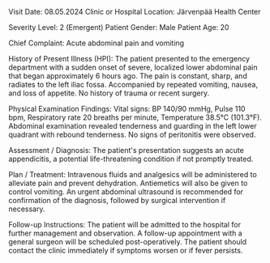  Visit Date: 08.05.2024
Clinic or Hospital Location: Järvenpää Health Center

Severity Level: 2 (Emergent)
Patient Gender: Male
Patient Age: 20

Chief Complaint:
Acute abdominal pain and vomiting

History of Present Illness (HPI):
The patient presented to the emergency department with a sudden onset of severe, localized lower abdominal pain that began approximately 6 hours ago. The pain is constant, sharp, and radiates to the left iliac fossa. Accompanied by repeated vomiting, nausea, and loss of appetite. No history of trauma or recent surgery.

Physical Examination Findings:
Vital signs: BP 140/90 mmHg, Pulse 110 bpm, Respiratory rate 20 breaths per minute, Temperature 38.5°C (101.3°F). Abdominal examination revealed tenderness and guarding in the left lower quadrant with rebound tenderness. No signs of peritonitis were observed.

Assessment / Diagnosis:
The patient's presentation suggests an acute appendicitis, a potential life-threatening condition if not promptly treated.

Plan / Treatment:
Intravenous fluids and analgesics will be administered to alleviate pain and prevent dehydration. Antiemetics will also be given to control vomiting. An urgent abdominal ultrasound is recommended for confirmation of the diagnosis, followed by surgical intervention if necessary.

Follow-up Instructions:
The patient will be admitted to the hospital for further management and observation. A follow-up appointment with a general surgeon will be scheduled post-operatively. The patient should contact the clinic immediately if symptoms worsen or if fever persists.